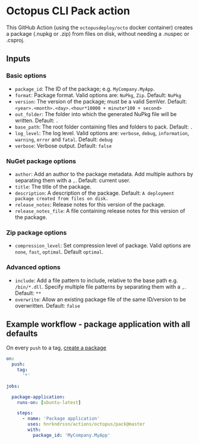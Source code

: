 # Octopus CLI Pack action

This GitHub Action (using the `octopusdeploy/octo` docker container) creates a package (.nupkg or .zip) from files on disk, without needing a .nuspec or .csproj.

## Inputs

### Basic options
- `package_id`: The ID of the package; e.g. `MyCompany.MyApp`.
- `format`: Package format. Valid options are: `NuPkg`, `Zip`. Default: `NuPkg`
- `version`: The version of the package; must be a valid SemVer. Default: `<year>.<month>.<day>.<hour*10000 + minute*100 + second>`
- `out_folder`: The folder into which the generated NuPkg file will be written. Default: `.`
- `base_path`: The root folder containing files and folders to pack. Default: `.`
- `log_level`: The log level. Valid options are: `verbose`, `debug`, `information`, `warning`, `error` and `fatal`. Default: `debug`
- `verbose`: Verbose output. Default: `false`

### NuGet package options
- `author`: Add an author to the package metadata. Add multiple authors by separating them with a `,`. Default: current user.
- `title`: The title of the package.
- `description`: A description of the package. Default: `A deployment package created from files on disk.`
- `release_notes`: Release notes for this version of the package.
- `release_notes_file`: A file containing release notes for this version of the package.

### Zip package options
- `compression_level`: Set compression level of package. Valid options are `none`, `fast`, `optimal`. Default `optimal`.

### Advanced options

- `include`: Add a file pattern to include, relative to the base path e.g. `/bin/*.dll`. Specify multiple file patterns by separating them with a `,`. Default: `**`
- `overwrite`: Allow an existing package file of the same ID/version to be overwritten. Default: `false`

## Example workflow - package application with all defaults

On every `push` to a tag, [create a package](https://octopus.com/docs/packaging-applications/create-packages/octopus-cli)

```yaml
on: 
  push:
    tag: 
      '*'

jobs:

  package-application:
    runs-on: [ubuntu-latest]

    steps:
      - name: 'Package application'
        uses: hnrkndrssn/actions/octopus/pack@master
        with:
          package_id: 'MyCompany.MyApp'
```
